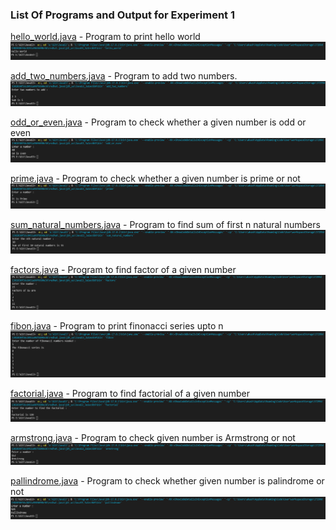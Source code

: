 ### List Of Programs and Output for Experiment 1

[hello_world.java](https://github.com/akkupy/JavaS3/blob/master/Java_Exp_1/hello_world.java) - Program to print hello world
![](https://github.com/akkupy/JavaS3/blob/master/Outputs/Java_exp_1/hello_world.png)
            
[add_two_numbers.java](https://github.com/akkupy/JavaS3/blob/master/Java_Exp_1/add_two_numbers.java) - Program to add two numbers.
![](https://github.com/akkupy/JavaS3/blob/master/Outputs/Java_exp_1/add_two_numbers.png)
                    
[odd_or_even.java](https://github.com/akkupy/JavaS3/blob/master/Java_Exp_1/odd_or_even.java) - Program to check whether a given number is odd or even 
![](https://github.com/akkupy/JavaS3/blob/master/Outputs/Java_exp_1/odd_or_even.png)
               
[prime.java](https://github.com/akkupy/JavaS3/blob/master/Java_Exp_1/prime.java) - Program to check whether a given number is prime or not
![](https://github.com/akkupy/JavaS3/blob/master/Outputs/Java_exp_1/prime.png)

[sum_natural_numbers.java](https://github.com/akkupy/JavaS3/blob/master/Java_Exp_1/sum_natural_numbers.java) - Program to find sum of first n natural numbers  
![](https://github.com/akkupy/JavaS3/blob/master/Outputs/Java_exp_1/sum_natural_numbers.png)          
                 
[factors.java](https://github.com/akkupy/JavaS3/blob/master/Java_Exp_1/factors.java) - Program to find factor of a given number
![](https://github.com/akkupy/JavaS3/blob/master/Outputs/Java_exp_1/factors.png)

[fibon.java](https://github.com/akkupy/JavaS3/blob/master/Java_Exp_1/fibon.java) - Program to print finonacci series upto n
![](https://github.com/akkupy/JavaS3/blob/master/Outputs/Java_exp_1/fibon.png)

[factorial.java](https://github.com/akkupy/JavaS3/blob/master/Java_Exp_1/factorial.java) - Program to find factorial of a given number
![](https://github.com/akkupy/JavaS3/blob/master/Outputs/Java_exp_1/factorial.png)

[armstrong.java](https://github.com/akkupy/JavaS3/blob/master/Java_Exp_1/armstrong.java) - Program to check given number is Armstrong or not
![](https://github.com/akkupy/JavaS3/blob/master/Outputs/Java_exp_1/armstrong.png)

[pallindrome.java](https://github.com/akkupy/JavaS3/blob/master/Java_Exp_1/pallindrome.java) - Program to check whether given number is palindrome or not
![](https://github.com/akkupy/JavaS3/blob/master/Outputs/Java_exp_1/pallindrome.png)